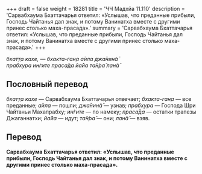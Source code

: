 +++
draft = false
weight = 18281
title = 'ЧЧ Мадхйа 11.110'
description = 'Сарвабхаума Бхаттачарья ответил: «Услышав, что преданные прибыли, Господь Чайтанья дал знак, и потому Ванинатха вместе с другими принес столько маха-прасада».'
summary = 'Сарвабхаума Бхаттачарья ответил: «Услышав, что преданные прибыли, Господь Чайтанья дал знак, и потому Ванинатха вместе с другими принес столько маха-прасада».'
+++

_бхат̣т̣а кахе, — бхакта-ган̣а а̄ила джа̄нин̃а̄  
прабхура ин̇гите праса̄да йа̄йа та̄н̇ра̄ лан̃а̄_

## Пословный перевод

_бхат̣т̣а_ _кахе_ — Сарвабхаума Бхаттачарья отвечает; _бхакта_\-_ган̣а_ — все преданные; _а̄ила_ — пошли; _джа̄нин̃а̄_ — узнав; _прабхура_ — Господа Шри Чайтаньи Махапрабху; _ин̇гите_ — по намеку; _праса̄да_ — остатки трапезы Джаганнатхи; _йа̄йа_ — идут; _та̄н̇ра̄_ — они; _лан̃а̄_ — взяв.

## Перевод

**Сарвабхаума Бхаттачарья ответил: «Услышав, что преданные прибыли, Господь Чайтанья дал знак, и потому Ванинатха вместе с другими принес столько маха-прасада».**
